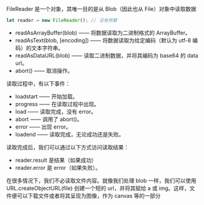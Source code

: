FileReader 是一个对象，其唯一目的是从 Blob（因此也从 File）对象中读取数据

```js
let reader = new FileReader(); // 没有参数
```

- readAsArrayBuffer(blob) —— 将数据读取为二进制格式的 ArrayBuffer。
- readAsText(blob, [encoding]) —— 将数据读取为给定编码（默认为 utf-8 编码）的文本字符串。
- readAsDataURL(blob) —— 读取二进制数据，并将其编码为 base64 的 data url。
- abort() —— 取消操作。

读取过程中，有以下事件：

- loadstart —— 开始加载。
- progress —— 在读取过程中出现。
- load —— 读取完成，没有 error。
- abort —— 调用了 abort()。
- error —— 出现 error。
- loadend —— 读取完成，无论成功还是失败。

读取完成后，我们可以通过以下方式访问读取结果：

- reader.result 是结果（如果成功）
- reader.error 是 error（如果失败）。

在很多情况下，我们不必读取文件内容。就像我们处理 blob 一样，我们可以使用 URL.createObjectURL(file) 创建一个短的 url，并将其赋给 a 或 img。这样，文件便可以下载文件或者将其呈现为图像，作为 canvas 等的一部分
